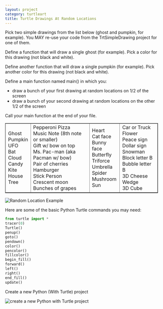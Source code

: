```yaml
---
layout: project
category: turtleart
title: Turtle Drawings At Random Locations
---
```

Pick two simple drawings from the list below (ghost and pumpkin, for example). You MAY re-use your code from the TrtSimpleDrawing project for one of them.

Define a function that will draw a single ghost (for example). Pick a color for this drawing (not black and white).

Define another function that will draw a single pumpkin (for example). Pick another color for this drawing (not black and white).

Define a main function named main() in which you:

  -  draw a bunch of your first drawing at random locations on 1/2 of the screen
  -  draw a bunch of your second drawing at random locations on the other 1/2 of the screen


Call your main function at the end of your file.

<table style="border-collapse: collapse; width: 100%;" border="1">
<tbody>
<tr>
<td>
Ghost<br>Pumpkin<br>UFO<br>Bat<br>Cloud<br>Candy<br>Kite<br>House<br>Tree
</td>
<td>
Pepperoni Pizza<br>Music Note (8th note or smaller)<br>Gift w/ bow on top<br>Ms. Pac-man (aka Pacman w/ bow)<br>Pair of cherries<br>Hamburger<br>Stick Person<br>Crescent moon<br>Bunches of grapes
</td>
<td>
Heart<br>Cat face<br>Bunny face<br>Butterfly<br>Triforce<br>Umbrella<br>Spider<br>Mushroom<br>Sun
</td>
<td>
Car or Truck<br>Flower<br>Peace sign<br>Dollar sign<br>Snowman<br>Block letter B<br>Bubble letter B<br>3D Cheese Wedge<br>3D Cube
</td>
</tr>
</tbody>
</table>

![Random Location Example](/apcsp/turtleart/randlocations11.jpg)

Here are some of the basic Python Turtle commands you may need:
```python
from turtle import *
tracer(0)
Turtle()
penup()
goto()
pendown()
color()
pencolor()
fillcolor()
begin_fill()
forward()
left()
right()
end_fill()
update()
```

Create a new Python (With Turtle) project

![create a new Python with Turtle project](/apcsp/turtleart/pythonWithTurtle.jpeg)
